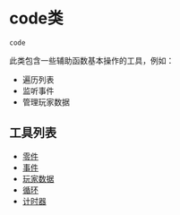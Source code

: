 # code类

`code`

此类包含一些辅助函数基本操作的工具，例如：

- 遍历列表
- 监听事件
- 管理玩家数据

## 工具列表

- [零件](code类/零件.md)
- [事件](code类/事件.md)
- [玩家数据](code类/玩家数据.md)
- [循环](code类/循环.md)
- [计时器](code类/计时器)